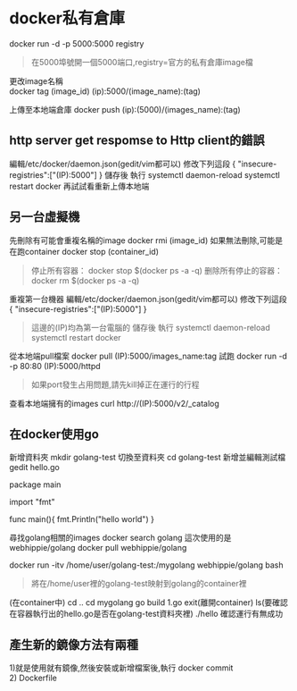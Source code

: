 # docker私有倉庫  

docker run -d -p 5000:5000 registry 
>在5000埠號開一個5000端口,registry=官方的私有倉庫image檔

更改image名稱      
docker tag (image_id) (ip):5000/(image_name):(tag)

上傳至本地端倉庫
docker push (ip):(5000)/(images_name):(tag)

## http server get respomse to Http client的錯誤
編輯/etc/docker/daemon.json(gedit/vim都可以)
修改下列這段
{
 "insecure-registries":["(IP):5000"] 
}
儲存後
執行
systemctl daemon-reload
systemctl restart docker
再試試看重新上傳本地端


## 另一台虛擬機
先刪除有可能會重複名稱的image
docker rmi (image_id)
如果無法刪除,可能是在跑container
docker stop (container_id)
>停止所有容器： docker stop $(docker ps -a -q)
>删除所有停止的容器： docker rm $(docker ps -a -q)

重複第一台機器
編輯/etc/docker/daemon.json(gedit/vim都可以)
修改下列這段
{
 "insecure-registries":["(IP):5000"] 
}
>這邊的(IP)均為第一台電腦的
儲存後
執行
systemctl daemon-reload
systemctl restart docker

從本地端pull檔案
docker pull (IP):5000/images_name:tag
試跑   docker run -d -p 80:80 (IP):5000/httpd
>如果port發生占用問題,請先kill掉正在運行的行程

查看本地端擁有的images
curl http://(IP):5000/v2/_catalog  


## 在docker使用go

新增資料夾
mkdir golang-test
切換至資料夾
cd golang-test
新增並編輯測試檔 gedit hello.go

package main 

import "fmt"

func main(){
	fmt.Println("hello world")
}

尋找golang相關的images
docker search golang
這次使用的是webhippie/golang
docker pull webhippie/golang

docker run -itv /home/user/golang-test:/mygolang webhippie/golang bash
>將在/home/user裡的golang-test映射到golang的container裡

(在container中)
cd .. 
cd mygolang
go build 1.go 
exit(離開container)
ls(要確認在容器執行出的hello.go是否在golang-test資料夾裡)
./hello 
確認運行有無成功

## 產生新的鏡像方法有兩種  
1)就是使用就有鏡像,然後安裝或新增檔案後,執行 docker commit   
2) Dockerfile